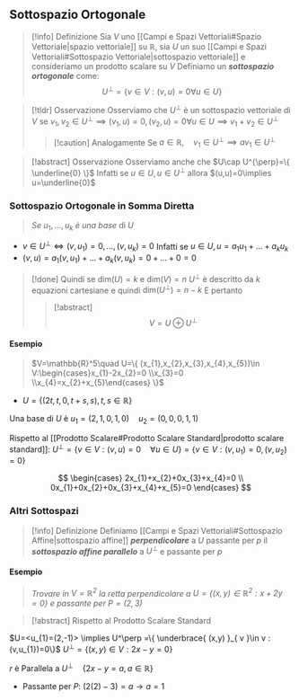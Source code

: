 ## Sottospazio Ortogonale
>[!info] Definizione
>Sia $V$ uno [[Campi e Spazi Vettoriali#Spazio Vettoriale|spazio vettoriale]] su $\mathbb{R}$, sia $U$ un suo [[Campi e Spazi Vettoriali#Sottospazio Vettoriale|sottospazio vettoriale]] e consideriamo un prodotto scalare su $V$
>Definiamo un ***sottospazio ortogonale*** come:
>$$U^{\perp} =\{ v\in V:(v,u)=0 \forall u\in U \}$$

>[!tldr] Osservazione
>Osserviamo che $U^{\perp}$ è un sottospazio vettoriale di $V$ se $v_{1},v_{2}\in U^{\perp}\implies (v_{1},u)=0,(v_{2},u)=0 \forall u\in U\implies v_{1}+v_{2}\in U^{\perp}$
>>[!caution] Analogamente
>>Se $a\in\mathbb{R}, \quad v_{1}\in U^{\perp}\implies av_{1}\in U^{\perp}$

>[!abstract] Osservazione
>Osserviamo anche che $U\cap U^{\perp}=\{ \underline{0} \}$
>Infatti se $u\in U, u\in U^{\perp}$ allora $(u,u)=0\implies u=\underline{0}$

### Sottospazio Ortogonale in Somma Diretta
>*Se* $u_{1},\dots,u_{k}$ *è una base* di $U$

- $v\in U^{\perp} \iff (v,u_{1})=0,\dots,(v,u_{k})=0$
Infatti se $u\in U, u=a_{1}u_{1}+\dots+a_{k}u_{k}$
- $(v,u)=a_{1}(v,u_{1})+\dots+a_{k}(v,u_{k})=0+\dots+0 =0$

>[!done] Quindi se $\text{ dim}(U)=k$ e $\text{dim}(V)=n$
>$U^{\perp}$ è descritto da $k$ equazioni cartesiane e quindi $\text{dim}(U^\perp)=n-k$
>E pertanto
>>[!abstract] ‎ 
>>$$V=U\oplus U^\perp$$

#### Esempio
>$V=\mathbb{R}^5\quad U=\{ (x_{1},x_{2},x_{3},x_{4},x_{5})\in V:\begin{cases}x_{1}-2x_{2}=0 \\x_{3}=0 \\x_{4}=x_{2}+x_{5}\end{cases} \}$

- $U=\{ (2t,t,0,t+s,s),t,s\in\mathbb{R} \}$

Una base di $U$ è $u_{1}=(2,1,0,1,0) \quad u_{2}=(0,0,0,1,1)$

Rispetto al [[Prodotto Scalare#Prodotto Scalare Standard|prodotto scalare standard]]:
$U^\perp=\{ v\in V:(v,u)=0 \quad\forall u\in U \}=\{ v\in V:(v,u_{1})=0,(v,u_{2})=0 \}$

$$
\begin{cases}
2x_{1}+x_{2}+0x_{3}+x_{4}=0 \\
0x_{1}+0x_{2}+0x_{3}+x_{4}+x_{5}=0
\end{cases}
$$

### Altri Sottospazi
>[!info] Definizione
>Definiamo [[Campi e Spazi Vettoriali#Sottospazio Affine|sottospazio affine]] ***perpendicolare*** a $U$ passante per $p$ il ***sottospazio affine parallelo*** a $U^\perp$ e passante per $p$


#### Esempio
>*Trovare in $V=\mathbb{R}^2$ la retta perpendicolare a $U=\{ (x,y)\in\mathbb{R}^2:x+2y=0 \}$ e passante per $P=(2,3)$* 


>[!abstract] Rispetto al Prodotto Scalare Standard

$U=<u_{1}=(2,-1)> \implies U^\perp =\{ \underbrace{ (x,y) }_{ v }\in v :(v,u_{1})=0\}$
$U^\perp = \{ (x,y)\in V:2x-y=0 \}$

$r$ è Parallela a $U^\perp \quad\{ 2x-y=a, a\in\mathbb{R} \}$
- Passante per $P$: $(2(2)-3)=a \to a=1$